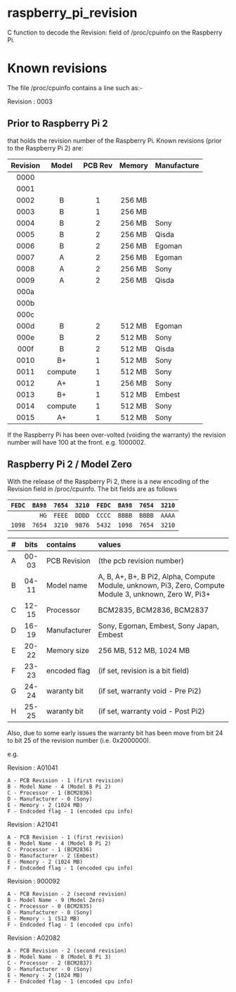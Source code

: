 # raspberry_pi_revision

C function to decode the Revision: field of /proc/cpuinfo on the Raspberry
Pi. 

# Known revisions

The file /proc/cpuinfo contains a line such as:-

Revision    : 0003


## Prior to Raspberry Pi 2

that holds the revision number of the Raspberry Pi.
Known revisions (prior to the Raspberry Pi 2) are:

| Revision |  Model  | PCB Rev | Memory | Manufacture |
|:--------:|:-------:|:-------:|:------:|:------------|
|   0000   |         |         |        |             |
|   0001   |         |         |        |             |
|   0002   |    B    |    1    | 256 MB |             |
|   0003   |    B    |    1    | 256 MB |             |
|   0004   |    B    |    2    | 256 MB |   Sony      |
|   0005   |    B    |    2    | 256 MB |   Qisda     |
|   0006   |    B    |    2    | 256 MB |   Egoman    |
|   0007   |    A    |    2    | 256 MB |   Egoman    |
|   0008   |    A    |    2    | 256 MB |   Sony      |
|   0009   |    A    |    2    | 256 MB |   Qisda     |
|   000a   |         |         |        |             |
|   000b   |         |         |        |             |
|   000c   |         |         |        |             |
|   000d   |    B    |    2    | 512 MB |   Egoman    |
|   000e   |    B    |    2    | 512 MB |   Sony      |
|   000f   |    B    |    2    | 512 MB |   Qisda     |
|   0010   |    B+   |    1    | 512 MB |   Sony      |
|   0011   | compute |    1    | 512 MB |   Sony      |
|   0012   |    A+   |    1    | 256 MB |   Sony      |
|   0013   |    B+   |    1    | 512 MB |   Embest    |
|   0014   | compute |    1    | 512 MB |   Sony      |
|   0015   |    A+   |    1    | 512 MB |   Sony      |

If the Raspberry Pi has been over-volted (voiding the warranty) the
revision number will have 100 at the front. e.g. 1000002.

## Raspberry Pi 2 / Model Zero

With the release of the Raspberry Pi 2, there is a new encoding of the
Revision field in /proc/cpuinfo. The bit fields are as follows


|``FEDC``|``BA98``|``7654``|``3210``|``FEDC``|``BA98``|``7654``|``3210``|
|---:|---:|---:|---:|---:|---:|---:|---:|
|    |  ``HG``|``FEEE``|``DDDD``|``CCCC``|``BBBB``|``BBBB``|``AAAA``|
|``1098``|``7654``|``3210``|``9876``|``5432``|``1098``|``7654``|``3210``|

| # | bits  |   contains   | values                                                                                                  |
|:-:|:-----:|:-------------|:--------------------------------------------------------------------------------------------------------|
| A | 00-03 | PCB Revision | (the pcb revision number)                                                                               |
| B | 04-11 | Model name   | A, B, A+, B+, B Pi2, Alpha, Compute Module, unknown, Pi3, Zero, Compute Module 3, unknown, Zero W, Pi3+ |
| C | 12-15 | Processor    | BCM2835, BCM2836, BCM2837                                                                               |
| D | 16-19 | Manufacturer | Sony, Egoman, Embest, Sony Japan, Embest                                                                |
| E | 20-22 | Memory size  | 256 MB, 512 MB, 1024 MB                                                                                 |
| F | 23-23 | encoded flag | (if set, revision is a bit field)                                                                       |
| G | 24-24 | waranty bit  | (if set, warranty void - Pre Pi2)                                                                       |
| H | 25-25 | waranty bit  | (if set, warranty void - Post Pi2)                                                                      |

Also, due to some early issues the warranty bit has been move from bit
24 to bit 25 of the revision number (i.e. 0x2000000).

e.g.

Revision    : A01041

    A - PCB Revision - 1 (first revision)
    B - Model Name - 4 (Model B Pi 2)
    C - Processor - 1 (BCM2836)
    D - Manufacturer - 0 (Sony)
    E - Memory - 2 (1024 MB)
    F - Endcoded flag - 1 (encoded cpu info)

Revision    : A21041

    A - PCB Revision - 1 (first revision)
    B - Model Name - 4 (Model B Pi 2)
    C - Processor - 1 (BCM2836)
    D - Manufacturer - 2 (Embest)
    E - Memory - 2 (1024 MB)
    F - Endcoded flag - 1 (encoded cpu info)

Revision    : 900092

    A - PCB Revision - 2 (second revision)
    B - Model Name - 9 (Model Zero)
    C - Processor - 0 (BCM2835)
    D - Manufacturer - 0 (Sony)
    E - Memory - 1 (512 MB)
    F - Endcoded flag - 1 (encoded cpu info)

Revision    : A02082

    A - PCB Revision - 2 (second revision)
    B - Model Name - 8 (Model B Pi 3)
    C - Processor - 2 (BCM2837)
    D - Manufacturer - 0 (Sony)
    E - Memory - 2 (1024 MB)
    F - Endcoded flag - 1 (encoded cpu info)

